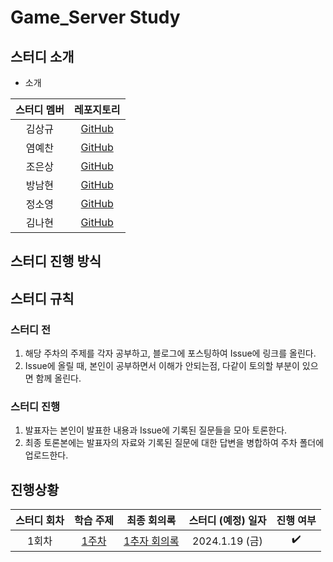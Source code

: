 # Game_Server Study

## 스터디 소개
 - 소개

| 스터디 멤버 | 레포지토리 |
| :---: | :---: |
| 김상규 | [GitHub](https://github.com/ggyu0629) |
| 염예찬 | [GitHub](https://github.com/yyechan0602) |
| 조은상 | [GitHub](https://github.com/JoEunSang) |
| 방남현 | [GitHub](https://github.com/bnh5992) |
| 정소영 | [GitHub](https://github.com/abbiddo) |
| 김나현 | [GitHub](https://github.com/bluewing0303) |


## 스터디 진행 방식


## 스터디 규칙
### 스터디 전
1. 해당 주차의 주제를 각자 공부하고, 블로그에 포스팅하여 Issue에 링크를 올린다.
2. Issue에 올릴 때, 본인이 공부하면서 이해가 안되는점, 다같이 토의할 부분이 있으면 함께 올린다.

### 스터디 진행
1. 발표자는 본인이 발표한 내용과 Issue에 기록된 질문들을 모아 토론한다.
2. 최종 토론본에는 발표자의 자료와 기록된 질문에 대한 답변을 병합하여 주차 폴더에 업로드한다.

## 진행상황
| 스터디 회차 | 학습 주제 | 최종 회의록 | 스터디 (예정) 일자 | 진행 여부 |
| :---: | :---: | :---: | :---: | :---: |
| 1회차 | [1주차](https://github.com/IMS-STUDY/Game_Server-STUDY/issues/2) | [1추자 회의록](https://github.com/IMS-STUDY/Game_Server-STUDY/blob/main/1week/1%EC%A3%BC%EC%B0%A8) | 2024.1.19 (금) |✔️|

